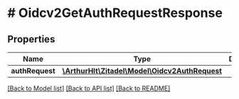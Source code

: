 # # Oidcv2GetAuthRequestResponse

## Properties

Name | Type | Description | Notes
------------ | ------------- | ------------- | -------------
**authRequest** | [**\ArthurHlt\Zitadel\Model\Oidcv2AuthRequest**](Oidcv2AuthRequest.md) |  | [optional]

[[Back to Model list]](../../README.md#models) [[Back to API list]](../../README.md#endpoints) [[Back to README]](../../README.md)
